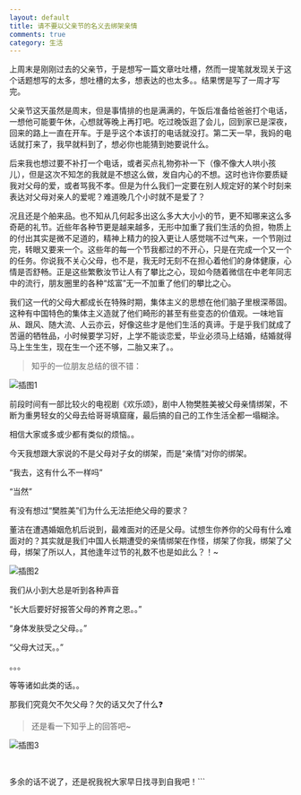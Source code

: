 ```yaml
---
layout: default
title: 请不要以父亲节的名义去绑架亲情
comments: true
category: 生活
---
```


上周末是刚刚过去的父亲节，于是想写一篇文章吐吐槽，然而一提笔就发现关于这个话题想写的太多，想吐槽的太多，想表达的也太多。。结果愣是写了一周才写完。

父亲节这天虽然是周末，但是事情排的也是满满的，午饭后准备给爸爸打个电话，一想他可能要午休，心想就等晚上再打吧。吃过晚饭逛了会儿，回到家已是深夜，回来的路上一直在<!-- excerpt -->开车。于是乎这个本该打的电话就没打。第二天一早，我妈的电话就打来了，我早就料到了，想必你也能猜到她要说什么。

后来我也想过要不补打一个电话，或者买点礼物弥补一下（像不像大人哄小孩儿），但是这次不知怎的我就是不想这么做，发自内心的不想。这时也许你要质疑我对父母的爱，或者骂我不孝。但是为什么我们一定要在别人规定好的某个时刻来表达对父母对亲人的爱呢？难道晚几个小时就不是爱了？

况且还是个舶来品。也不知从几何起多出这么多大大小小的节，更不知哪来这么多奇葩的礼节。近些年各种节更是越来越多，无形中加重了我们生活的负担，物质上的付出其实是微不足道的，精神上精力的投入更让人感觉喘不过气来，一个节刚过完，转眼又要来一个。这些年的每一个节我都过的不开心，只是在完成一个又一个的任务。你说我不关心父母，也不是，我无时无刻不在担心着他们的身体健康，心情是否舒畅。正是这些繁敷汝节让人有了攀比之心，现如今随着微信在中老年同志中的流行，朋友圈里的各种“炫富”无一不加重了他们的攀比之心。

我们这一代的父母大都成长在特殊时期，集体主义的思想在他们脑子里根深蒂固。这种有中国特色的集体主义造就了他们畸形的甚至有些变态的价值观。一味地盲从、跟风、随大流、人云亦云，好像这些才是他们生活的真谛。于是乎我们就成了苦逼的牺牲品，小时候要学习好，上学不能谈恋爱，毕业必须马上结婚，结婚就得马上生生生，现在生一个还不够，二胎又来了。。

> 知乎的一位朋友总结的很不错：

![插图1](/images/2016-06-20-01.png)

前段时间有一部比较火的电视剧《欢乐颂》，剧中人物樊胜美被父母亲情绑架，不断为重男轻女的父母去给哥哥填窟窿，最后搞的自己的工作生活全都一塌糊涂。

相信大家或多或少都有类似的烦恼。。


今天我想跟大家说的不是父母对子女的绑架，而是“亲情”对你的绑架。

“我去，这有什么不一样吗”

“当然”

有没有想过“樊胜美”们为什么无法拒绝父母的要求？

董洁在遭遇婚姻危机后说到，最难面对的还是父母。试想生你养你的父母有什么难面对的？其实就是我们中国人长期遭受的亲情绑架在作怪，绑架了你我，绑架了父母，绑架了所以人，其他逢年过节的礼数不也是如此么？！~

![插图2](/images/2016-06-20-02.png)

我们从小到大总是听到各种声音

“长大后要好好报答父母的养育之恩。。”

“身体发肤受之父母。。”

“父母大过天。。”

。。。

等等诸如此类的话。。

那我们究竟欠不欠父母？欠的话又欠了什么❓

> 还是看一下知乎上的回答吧~

![插图3](/images/2016-06-20-03.png)

<br>

多余的话不说了，还是祝我祝大家早日找寻到自我吧！```
